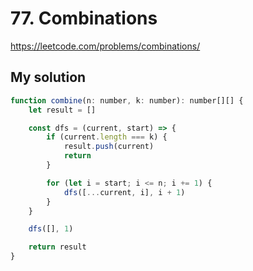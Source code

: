 # 77. Combinations

https://leetcode.com/problems/combinations/

## My solution

```js
function combine(n: number, k: number): number[][] {
	let result = []

	const dfs = (current, start) => {
		if (current.length === k) {
			result.push(current)
			return
		}

		for (let i = start; i <= n; i += 1) {
			dfs([...current, i], i + 1)
		}
	}

	dfs([], 1)

	return result
}
```


